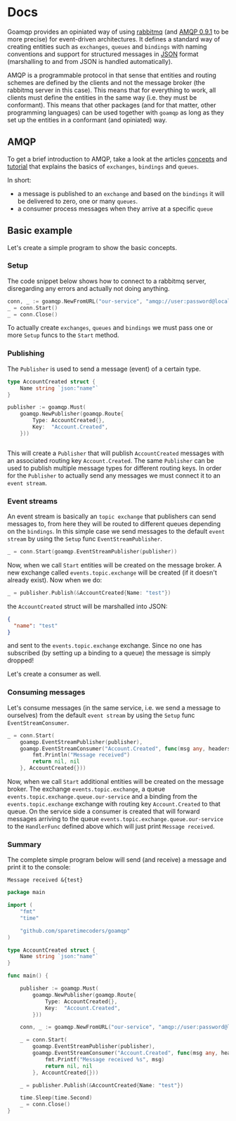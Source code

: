 # Docs

Goamqp provides an opiniated way of using [rabbitmq](https://www.rabbitmq.com/) (and
[AMQP 0.9.1](https://www.rabbitmq.com/protocol.html) to be more precise) for event-driven architectures.
It defines a standard way of creating entities such as `exchanges`, `queues` and `bindings` with naming conventions and
support for structured messages in [JSON](https://www.json.org/json-en.html) format (marshalling to and from JSON is
handled automatically).

AMQP is a programmable protocol in that sense that entities and routing schemes are defined by the clients and not the
message broker (the rabbitmq server in this case). This means that for everything to work, all clients must define the
entities in the same way (i.e. they must be conformant).
This means that other packages (and for that matter, other programming languages) can be used together with `goamqp`
as long as they set up the entities in a conformant (and opiniated) way.

## AMQP

To get a brief introduction to AMQP, take a look at the articles
[concepts](https://www.rabbitmq.com/tutorials/amqp-concepts.html) and
[tutorial](https://www.rabbitmq.com/getstarted.html) that explains the basics of `exchanges`, `bindings` and `queues`.

In short:

* a message is published to an `exchange` and based on the `bindings` it will be delivered to zero, one or many `queues`.
* a consumer process messages when they arrive at a specific `queue`

## Basic example

Let's create a simple program to show the basic concepts.

### Setup

The code snippet below shows how to connect to a rabbitmq server, disregarding any errors and actually not doing
anything.

```go
conn, _ := goamqp.NewFromURL("our-service", "amqp://user:password@localhost:5672/")
_ = conn.Start()
_ = conn.Close()
```

To actually create `exchanges`, `queues` and `bindings` we must pass one or more `Setup` funcs to the `Start` method.

### Publishing

The `Publisher` is used to send a message (event) of a certain type.

```go
type AccountCreated struct {
    Name string `json:"name"`
}

publisher := goamqp.Must(
    goamqp.NewPublisher(goamqp.Route{
        Type: AccountCreated{},
        Key:  "Account.Created",
    }))



```
This will create a `Publisher` that will publish `AccountCreated` messages with an associated routing key
`Account.Created`. The same `Publisher` can be used to publish multiple message types for different routing keys.
In order for the `Publisher` to actually send any messages we must connect it to an `event stream`.

### Event streams
An event stream is basically an `topic exchange` that publishers can send messages to, from here they will be routed to
different queues depending on the `bindings`.
In this simple case we send messages to the default `event stream` by using the `Setup` func
`EventStreamPublisher`.

```go
_ = conn.Start(goamqp.EventStreamPublisher(publisher))
```

Now, when we call `Start` entities will be created on the message broker. A new exchange  called `events.topic.exchange`
will be created (if it doesn't already exist). Now when we do:

```go
_ = publisher.Publish(&AccountCreated{Name: "test"})
```
the `AccountCreated` struct will be marshalled into JSON:

```json
{
  "name": "test"
}
```
and sent to the `events.topic.exchange` exchange. Since no one has subscribed (by setting up a binding to a queue) the
message is simply dropped!

Let's create a consumer as well.

### Consuming messages

Let's consume messages (in the same service, i.e. we send a message to ourselves) from the default `event stream` by
using the `Setup` func `EventStreamConsumer`.

```go
_ = conn.Start(
	goamqp.EventStreamPublisher(publisher),
	goamqp.EventStreamConsumer("Account.Created", func(msg any, headers goamqp.Headers) (response any, err error) {
	    fmt.Println("Message received")
	    return nil, nil
    }, AccountCreated{}))

```

Now, when we call `Start` additional entities will be created on the message broker.
The exchange `events.topic.exchange`, a queue `events.topic.exchange.queue.our-service` and a binding from the
`events.topic.exchange` exchange with routing key `Account.Created` to that queue.
On the service side a consumer is created that will forward messages arriving to the queue
`events.topic.exchange.queue.our-service` to the `HandlerFunc` defined above which will just print `Message received`.

### Summary

The complete simple program below will send (and receive) a message and print it to the console:

```
Message received &{test}
```
```go
package main

import (
	"fmt"
	"time"

	"github.com/sparetimecoders/goamqp"
)

type AccountCreated struct {
	Name string `json:"name"`
}

func main() {

	publisher := goamqp.Must(
		goamqp.NewPublisher(goamqp.Route{
			Type: AccountCreated{},
			Key:  "Account.Created",
		}))

	conn, _ := goamqp.NewFromURL("our-service", "amqp://user:password@localhost:5672/")

	_ = conn.Start(
		goamqp.EventStreamPublisher(publisher),
		goamqp.EventStreamConsumer("Account.Created", func(msg any, headers goamqp.Headers) (response any, err error) {
			fmt.Printf("Message received %s", msg)
			return nil, nil
		}, AccountCreated{}))

	_ = publisher.Publish(&AccountCreated{Name: "test"})

	time.Sleep(time.Second)
	_ = conn.Close()
}
```

